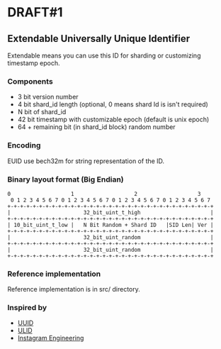 # DRAFT#1

## Extendable Universally Unique Identifier

Extendable means you can use this ID for sharding or customizing timestamp epoch. 

### Components

* 3 bit version number
* 4 bit shard_id length (optional, 0 means shard Id is isn't required)
* N bit of shard_id
* 42 bit timestamp with customizable epoch (default is unix epoch)
* 64 + remaining bit (in shard_id block) random number


### Encoding

EUID use bech32m for string representation of the ID.


### Binary layout format (Big Endian)

```textmate
0                   1                   2                   3
 0 1 2 3 4 5 6 7 0 1 2 3 4 5 6 7 0 1 2 3 4 5 6 7 0 1 2 3 4 5 6 7
+-+-+-+-+-+-+-+-+-+-+-+-+-+-+-+-+-+-+-+-+-+-+-+-+-+-+-+-+-+-+-+-+
|                       32_bit_uint_t_high                      |
+-+-+-+-+-+-+-+-+-+-+-+-+-+-+-+-+-+-+-+-+-+-+-+-+-+-+-+-+-+-+-+-+
| 10_bit_uint_t_low |   N Bit Random + Shard ID   |SID Len| Ver |
+-+-+-+-+-+-+-+-+-+-+-+-+-+-+-+-+-+-+-+-+-+-+-+-+-+-+-+-+-+-+-+-+
|                       32_bit_uint_random                      |
+-+-+-+-+-+-+-+-+-+-+-+-+-+-+-+-+-+-+-+-+-+-+-+-+-+-+-+-+-+-+-+-+
|                       32_bit_uint_random                      |
+-+-+-+-+-+-+-+-+-+-+-+-+-+-+-+-+-+-+-+-+-+-+-+-+-+-+-+-+-+-+-+-+
```

### Reference implementation

Reference implementation is in src/ directory.

### Inspired by

* [UUID](https://www.ietf.org/rfc/rfc4122.txt)
* [ULID](https://github.com/ulid/spec)
* [Instagram Engineering](https://victoryosayi.medium.com/ulid-universally-unique-lexicographically-sortable-identifier-d75c253bc6a8)
